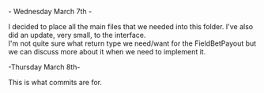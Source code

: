 <p>- Wednesday March 7th -</p>
<p>I decided to place all the main files that we needed into this folder. I've also did an update, very small, to the interface. </br \>
I'm not quite sure what return type we need/want for the FieldBetPayout but we can discuss more about it when we need to implement it.
</p>

<p>-Thursday March 8th-</p>
<p>This is what commits are for.</p>
